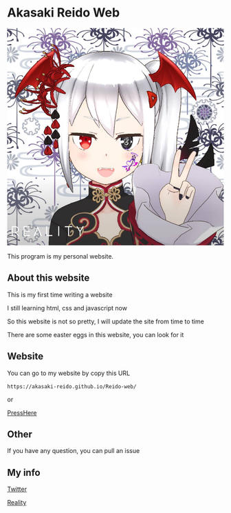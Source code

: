 # Akasaki Reido Web

![Reido](https://github.com/Akasaki-Reido/Reido-web/blob/main/assets/web_icon.png)

This program is my personal website.

## About this website
This is my first time writing a website

I still learning html, css and javascript now

So this website is not so pretty, I will update the site from time to time

There are some easter eggs in this website, you can look for it

## Website
You can go to my website by copy this URL

```
https://akasaki-reido.github.io/Reido-web/
```

or

[PressHere](https://akasaki-reido.github.io/Reido-web/)

## Other
If you have any question, you can pull an issue

## My info
[Twitter](https://twitter.com/Akasaki_Reido)

[Reality](https://reality.app/profile/f3c7fd94)